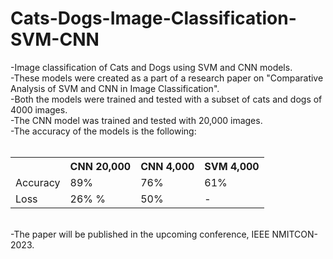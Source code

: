 # Cats-Dogs-Image-Classification-SVM-CNN
 -Image classification of Cats and Dogs using SVM and CNN models. <br />
 -These models were created as a part of a research paper on "Comparative Analysis of SVM and CNN in Image Classification". <br />
 -Both the models were trained and tested with a subset of cats and dogs of 4000 images. <br />
 -The CNN model was trained and tested with 20,000 images. <br />
 -The accuracy of the models is the following: <br /> <br />

 <table>
  <tr>
   <th></th>
   <th>CNN 20,000</th>
   <th>CNN 4,000</th>
   <th>SVM 4,000</th>
  </tr>
  <tr>
   <td>Accuracy</td>
   <td> 89% </td>
   <td> 76% </td>
   <td> 61% </td>
  </tr>
   <tr>
   <td>Loss</td>
   <td> 26% % </td>
   <td> 50% </td>
   <td> - </td>
  </tr>
 </table>
 <br />
 -The paper will be published in the upcoming conference, IEEE NMITCON-2023.
 

 
